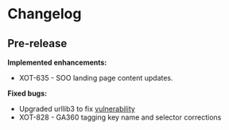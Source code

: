 # Changelog

## Pre-release

**Implemented enhancements:**
- XOT-635 - SOO landing page content updates.

**Fixed bugs:**
- Upgraded urllib3 to fix [vulnerability](https://nvd.nist.gov/vuln/detail/CVE-2019-11324)
- XOT-828 - GA360 tagging key name and selector corrections
